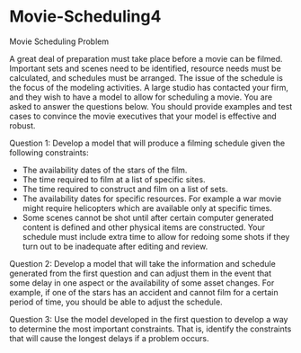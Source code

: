 # Movie-Scheduling4
Movie Scheduling
	Problem	 
 	
A great deal of preparation must take place before a movie can be filmed. Important sets and scenes need to be identified, resource needs must be calculated, and schedules must be arranged. The issue of the schedule is the focus of the modeling activities. A large studio has contacted your firm, and they wish to have a model to allow for scheduling a movie. You are asked to answer the questions below. You should provide examples and test cases to convince the movie executives that your model is effective and robust.

Question 1: Develop a model that will produce a filming schedule given the following constraints:

* The availability dates of the stars of the film.
* The time required to film at a list of specific sites.
* The time required to construct and film on a list of sets.
* The availability dates for specific resources. For example a war movie might require helicopters which are available only at specific times.
* Some scenes cannot be shot until after certain computer generated content is defined and other physical items are constructed. Your schedule must include extra time to allow for redoing some shots if they turn out to be inadequate after editing and review.

Question 2: Develop a model that will take the information and schedule generated from the first question and can adjust them in the event that some delay in one aspect or the availability of some asset changes. For example, if one of the stars has an accident and cannot film for a certain period of time, you should be able to adjust the schedule.

Question 3: Use the model developed in the first question to develop a way to determine the most important constraints. That is, identify the constraints that will cause the longest delays if a problem occurs.
